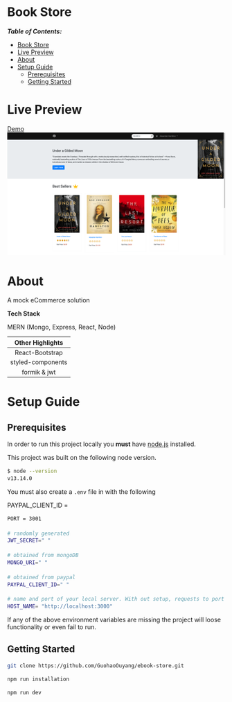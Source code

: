 # Book Store

**_Table of Contents:_**

- [Book Store](#book-store)
- [Live Preview](#live-preview)
- [About](#about)
- [Setup Guide](#setup-guide)
  - [Prerequisites](#prerequisites)
  - [Getting Started](#getting-started)

# Live Preview

[Demo](http://ec2-15-223-64-87.ca-central-1.compute.amazonaws.com/)
![Home page preview](/client/src/utils/images/homepage.png?raw=true "Optional Title")

# About

A mock eCommerce solution

**Tech Stack**

MERN (Mongo, Express, React, Node)

| Other Highlights  |
| :---------------: |
|  React-Bootstrap  |
| styled-components |
|   formik & jwt    |

# Setup Guide

## Prerequisites

In order to run this project locally you **must** have [node.js](https://nodejs.org/en/) installed.

This project was built on the following node version.

```bash
$ node --version
v13.14.0
```

You must also create a `.env` file in with the following

PAYPAL_CLIENT_ID =

```bash
PORT = 3001

# randomly generated
JWT_SECRET=" "

# obtained from mongoDB
MONGO_URI=" "

# obtained from paypal
PAYPAL_CLIENT_ID=" "

# name and port of your local server. With out setup, requests to port 3000 are proxied to the backend.
HOST_NAME= "http://localhost:3000"
```

If any of the above environment variables are missing the project will loose functionality or even fail to run.

## Getting Started

```bash
git clone https://github.com/GuohaoOuyang/ebook-store.git
```

```bash
npm run installation
```

```bash
npm run dev
```
